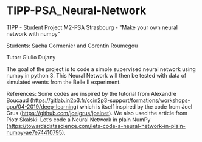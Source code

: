 # TIPP-PSA_Neural-Network
TIPP - Student Project M2-PSA Strasbourg - "Make your own neural network with numpy"

Students: Sacha Cormenier and Corentin Roumegou

Tutor: Giulio Dujany

The goal of the project is to code a simple supervised neural network using numpy in python 3. This Neural Network will then be tested with data of simulated events from the Belle II experiment.

References:
Some codes are inspired by the tutorial from Alexandre Boucaud (https://gitlab.in2p3.fr/ccin2p3-support/formations/workshops-gpu/04-2019/deep-learning) which is itself inspired by the code from Joel Grus (https://github.com/joelgrus/joelnet).
We also used the article from Piotr Skalski: Let’s code a Neural Network in plain NumPy (https://towardsdatascience.com/lets-code-a-neural-network-in-plain-numpy-ae7e74410795).
